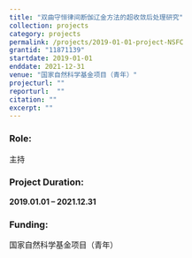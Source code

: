 ```yaml
---
title: "双曲守恒律间断伽辽金方法的超收敛后处理研究"
collection: projects
category: projects
permalink: /projects/2019-01-01-project-NSFC
grantid: "11871139"
startdate: 2019-01-01
enddate: 2021-12-31
venue: "国家自然科学基金项目（青年）"
projecturl: ""
reporturl:  ""
citation: ""
excerpt: ""
---
```

### Role: 

主持

### Project Duration:

**2019.01.01 – 2021.12.31**

### Funding:

国家自然科学基金项目（青年）
